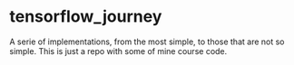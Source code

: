 # tensorflow_journey
A serie of implementations, from the most simple, to those that are not so simple. This is just a repo with some of mine course code.

